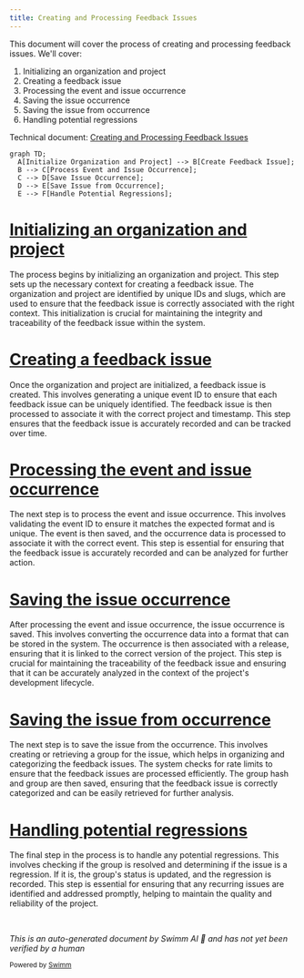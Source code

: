 ```yaml
---
title: Creating and Processing Feedback Issues
---
```

This document will cover the process of creating and processing feedback issues. We'll cover:

1. Initializing an organization and project
2. Creating a feedback issue
3. Processing the event and issue occurrence
4. Saving the issue occurrence
5. Saving the issue from occurrence
6. Handling potential regressions

Technical document: <SwmLink doc-title="Creating and Processing Feedback Issues">[Creating and Processing Feedback Issues](/.swm/creating-and-processing-feedback-issues.b5jbdvxz.sw.md)</SwmLink>

```mermaid
graph TD;
  A[Initialize Organization and Project] --> B[Create Feedback Issue];
  B --> C[Process Event and Issue Occurrence];
  C --> D[Save Issue Occurrence];
  D --> E[Save Issue from Occurrence];
  E --> F[Handle Potential Regressions];
```

# [Initializing an organization and project](https://app.swimm.io/repos/Z2l0aHViJTNBJTNBc2VudHJ5LWRlbW8tMSUzQSUzQVN3aW1tLURlbW8=/docs/b5jbdvxz#creating-a-feedback-issue)

The process begins by initializing an organization and project. This step sets up the necessary context for creating a feedback issue. The organization and project are identified by unique IDs and slugs, which are used to ensure that the feedback issue is correctly associated with the right context. This initialization is crucial for maintaining the integrity and traceability of the feedback issue within the system.

# [Creating a feedback issue](https://app.swimm.io/repos/Z2l0aHViJTNBJTNBc2VudHJ5LWRlbW8tMSUzQSUzQVN3aW1tLURlbW8=/docs/b5jbdvxz#making-a-feedback-issue)

Once the organization and project are initialized, a feedback issue is created. This involves generating a unique event ID to ensure that each feedback issue can be uniquely identified. The feedback issue is then processed to associate it with the correct project and timestamp. This step ensures that the feedback issue is accurately recorded and can be tracked over time.

# [Processing the event and issue occurrence](https://app.swimm.io/repos/Z2l0aHViJTNBJTNBc2VudHJ5LWRlbW8tMSUzQSUzQVN3aW1tLURlbW8=/docs/b5jbdvxz#processing-event-and-issue-occurrence)

The next step is to process the event and issue occurrence. This involves validating the event ID to ensure it matches the expected format and is unique. The event is then saved, and the occurrence data is processed to associate it with the correct event. This step is essential for ensuring that the feedback issue is accurately recorded and can be analyzed for further action.

# [Saving the issue occurrence](https://app.swimm.io/repos/Z2l0aHViJTNBJTNBc2VudHJ5LWRlbW8tMSUzQSUzQVN3aW1tLURlbW8=/docs/b5jbdvxz#saving-issue-occurrence)

After processing the event and issue occurrence, the issue occurrence is saved. This involves converting the occurrence data into a format that can be stored in the system. The occurrence is then associated with a release, ensuring that it is linked to the correct version of the project. This step is crucial for maintaining the traceability of the feedback issue and ensuring that it can be accurately analyzed in the context of the project's development lifecycle.

# [Saving the issue from occurrence](https://app.swimm.io/repos/Z2l0aHViJTNBJTNBc2VudHJ5LWRlbW8tMSUzQSUzQVN3aW1tLURlbW8=/docs/b5jbdvxz#saving-issue-from-occurrence)

The next step is to save the issue from the occurrence. This involves creating or retrieving a group for the issue, which helps in organizing and categorizing the feedback issues. The system checks for rate limits to ensure that the feedback issues are processed efficiently. The group hash and group are then saved, ensuring that the feedback issue is correctly categorized and can be easily retrieved for further analysis.

# [Handling potential regressions](https://app.swimm.io/repos/Z2l0aHViJTNBJTNBc2VudHJ5LWRlbW8tMSUzQSUzQVN3aW1tLURlbW8=/docs/b5jbdvxz#handling-regression)

The final step in the process is to handle any potential regressions. This involves checking if the group is resolved and determining if the issue is a regression. If it is, the group's status is updated, and the regression is recorded. This step is essential for ensuring that any recurring issues are identified and addressed promptly, helping to maintain the quality and reliability of the project.

&nbsp;

*This is an auto-generated document by Swimm AI 🌊 and has not yet been verified by a human*

<SwmMeta version="3.0.0" repo-id="Z2l0aHViJTNBJTNBc2VudHJ5LWRlbW8tMSUzQSUzQVN3aW1tLURlbW8=" repo-name="sentry-demo-1" doc-type="product-flows"><sup>Powered by [Swimm](/)</sup></SwmMeta>
